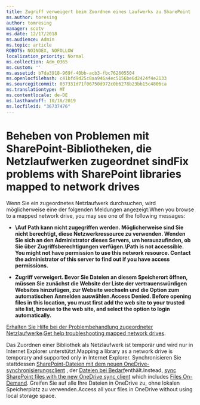 ```yaml
---
title: Zugriff verweigert beim Zuordnen eines Laufwerks zu SharePoint
ms.author: toresing
author: tomresing
manager: scotv
ms.date: 12/17/2018
ms.audience: Admin
ms.topic: article
ROBOTS: NOINDEX, NOFOLLOW
localization_priority: Normal
ms.collection: Adm_O365
ms.custom: ''
ms.assetid: b7da3918-969f-40bb-acb3-fbc762605504
ms.openlocfilehash: c41bfd9d25c8aa946a4ec5156be6d2424f4e2133
ms.sourcegitcommit: 037331d71f06750d972c0b6278b23bb15c4806ca
ms.translationtype: MT
ms.contentlocale: de-DE
ms.lasthandoff: 10/18/2019
ms.locfileid: "36737476"
---
```

# <a name="fix-problems-with-sharepoint-libraries-mapped-to-network-drives"></a><span data-ttu-id="87bf5-102">Beheben von Problemen mit SharePoint-Bibliotheken, die Netzlaufwerken zugeordnet sind</span><span class="sxs-lookup"><span data-stu-id="87bf5-102">Fix problems with SharePoint libraries mapped to network drives</span></span>

<span data-ttu-id="87bf5-103">Wenn Sie ein zugeordnetes Netzlaufwerk durchsuchen, wird möglicherweise eine der folgenden Meldungen angezeigt:</span><span class="sxs-lookup"><span data-stu-id="87bf5-103">When you browse to a mapped network drive, you may see one of the following messages:</span></span>
  
- <span data-ttu-id="87bf5-104">**\\Auf Path kann nicht zugegriffen werden. Möglicherweise sind Sie nicht berechtigt, diese Netzwerkressource zu verwenden. Wenden Sie sich an den Administrator dieses Servers, um herauszufinden, ob Sie über Zugriffsberechtigungen verfügen.**</span><span class="sxs-lookup"><span data-stu-id="87bf5-104">**\\Path is not accessible. You might not have permission to use this network resource. Contact the administrator of this server to find out if you have access permissions.**</span></span>

- <span data-ttu-id="87bf5-105">**Zugriff verweigert. Bevor Sie Dateien an diesem Speicherort öffnen, müssen Sie zunächst die Website der Liste der vertrauenswürdigen Websites hinzufügen, zur Website wechseln und die Option zum automatischen Anmelden auswählen.**</span><span class="sxs-lookup"><span data-stu-id="87bf5-105">**Access Denied. Before opening files in this location, you must first add the web site to your trusted site list, browse to the web site, and select the option to login automatically.**</span></span>

<span data-ttu-id="87bf5-106">[Erhalten Sie Hilfe bei der Problembehandlung zugeordneter Netzlaufwerke](https://docs.microsoft.com/sharepoint/support/administration/troubleshoot-mapped-network-drives).</span><span class="sxs-lookup"><span data-stu-id="87bf5-106">[Get help troubleshooting mapped network drives](https://docs.microsoft.com/sharepoint/support/administration/troubleshoot-mapped-network-drives).</span></span>
  
<span data-ttu-id="87bf5-107">Das Zuordnen einer Bibliothek als Netzlaufwerk ist temporär und wird nur in Internet Explorer unterstützt.</span><span class="sxs-lookup"><span data-stu-id="87bf5-107">Mapping a library as a network drive is temporary and supported only in Internet Explorer.</span></span> <span data-ttu-id="87bf5-108">Synchronisieren Sie stattdessen [SharePoint-Dateien mit dem neuen OneDrive-synchronisierungsclient](https://support.office.com/article/6de9ede8-5b6e-4503-80b2-6190f3354a88.aspx) , der [Dateien bei Bedarf](https://support.office.com/article/0e6860d3-d9f3-4971-b321-7092438fb38e.aspx)enthält.</span><span class="sxs-lookup"><span data-stu-id="87bf5-108">Instead, [sync SharePoint files with the new OneDrive sync client](https://support.office.com/article/6de9ede8-5b6e-4503-80b2-6190f3354a88.aspx) which includes [Files On-Demand](https://support.office.com/article/0e6860d3-d9f3-4971-b321-7092438fb38e.aspx).</span></span> <span data-ttu-id="87bf5-109">Greifen Sie auf alle Ihre Dateien in OneDrive zu, ohne lokalen Speicherplatz zu verwenden.</span><span class="sxs-lookup"><span data-stu-id="87bf5-109">Access all your files in OneDrive without using local storage space.</span></span>
  